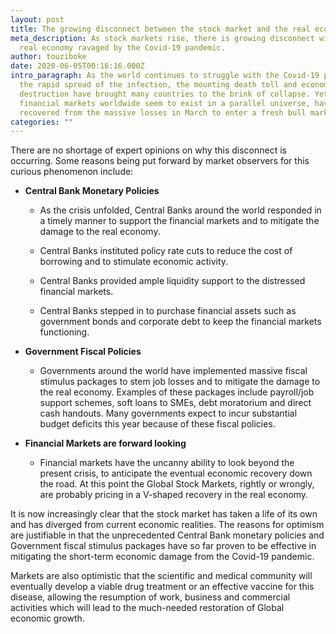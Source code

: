 ```yaml
---
layout: post
title: The growing disconnect between the stock market and the real economy.
meta_description: As stock markets rise, there is growing disconnect with the
  real economy ravaged by the Covid-19 pandemic.
author: touziboke
date: 2020-06-05T00:16:16.000Z
intro_paragraph: As the world continues to struggle with the Covid-19 pandemic,
  the rapid spread of the infection, the mounting death toll and economic
  destruction have brought many countries to the brink of collapse. Yet,
  financial markets worldwide seem to exist in a parallel universe, having
  recovered from the massive losses in March to enter a fresh bull market.
categories: ""
---
```

There are no shortage of expert opinions on why this disconnect is occurring.
Some reasons being put forward by market observers for this curious phenomenon include:

* **Central Bank Monetary Policies**

  * As the crisis unfolded, Central Banks around the world responded in a timely manner to support the financial markets and to mitigate the damage to the real economy.

  * Central Banks instituted policy rate cuts to reduce the cost of borrowing and to stimulate economic activity.

  * Central Banks provided ample liquidity support to the distressed financial markets.

  * Central Banks stepped in to purchase financial assets such as government bonds and corporate debt to keep the financial markets functioning.

* **Government Fiscal Policies**

  * Governments around the world have implemented massive fiscal stimulus packages to stem job losses and to mitigate the damage to the real economy. Examples of these packages include payroll/job support schemes, soft loans to SMEs, debt moratorium and direct cash handouts. Many governments expect to incur substantial budget deficits this year because of these fiscal policies.

* **Financial Markets are forward looking**

  * Financial markets have the uncanny ability to look beyond the present crisis, to anticipate the eventual economic recovery down the road. At this point the Global Stock Markets, rightly or wrongly, are probably pricing in a V-shaped recovery in the real economy.

It is now increasingly clear that the stock market has taken a life of its own and has diverged from current economic realities. The reasons for optimism are justifiable in that the unprecedented Central Bank monetary policies and Government fiscal stimulus packages have so far proven to be effective in mitigating the short-term economic damage from the Covid-19 pandemic.

Markets are also optimistic that the scientific and medical community will eventually develop a viable drug treatment or an effective vaccine for this disease, allowing the resumption of work, business and commercial activities which will lead to the much-needed restoration of Global economic growth.